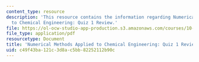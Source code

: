 ```yaml
---
content_type: resource
description: 'This resource contains the information regarding Numerical Methods Applied
  to Chemical Engineering: Quiz 1 Review.'
file: https://ol-ocw-studio-app-production.s3.amazonaws.com/courses/10-34-numerical-methods-applied-to-chemical-engineering-fall-2015/c49f43ba121c3d8ac5bb82252112b90c_MIT10_34F15_ReviewQuiz1.pdf
file_type: application/pdf
resourcetype: Document
title: 'Numerical Methods Applied to Chemical Engineering: Quiz 1 Review'
uid: c49f43ba-121c-3d8a-c5bb-82252112b90c
---
```

